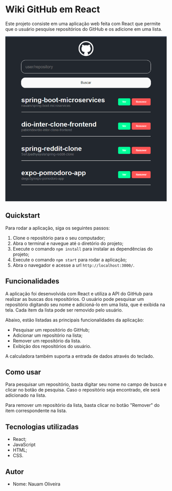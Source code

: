 Wiki GitHub em React
====================

Este projeto consiste em uma aplicação web feita com React que permite que o usuário pesquise repositórios do GitHub e os adicione em uma lista.

![Git Find](screenshot.png)

Quickstart
----------

Para rodar a aplicação, siga os seguintes passos:

1.  Clone o repositório para o seu computador;
2.  Abra o terminal e navegue até o diretório do projeto;
3.  Execute o comando `npm install` para instalar as dependências do projeto;
4.  Execute o comando `npm start` para rodar a aplicação;
5.  Abra o navegador e acesse a url `http://localhost:3000/`.

Funcionalidades
---------------

A aplicação foi desenvolvida com React e utiliza a API do GitHub para realizar as buscas dos repositórios. O usuário pode pesquisar um repositório digitando seu nome e adicioná-lo em uma lista, que é exibida na tela. Cada item da lista pode ser removido pelo usuário.

Abaixo, estão listadas as principais funcionalidades da aplicação:

*   Pesquisar um repositório do GitHub;
*   Adicionar um repositório na lista;
*   Remover um repositório da lista.
*   Exibição dos repositórios do usuário.

A calculadora também suporta a entrada de dados através do teclado.

Como usar
---------

Para pesquisar um repositório, basta digitar seu nome no campo de busca e clicar no botão de pesquisa. Caso o repositório seja encontrado, ele será adicionado na lista.

Para remover um repositório da lista, basta clicar no botão "Remover" do item correspondente na lista.

Tecnologias utilizadas
----------------------

*   React;
*   JavaScript
*   HTML;
*   CSS.

Autor
-----

*   Nome: Nauam Oliveira